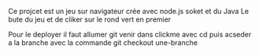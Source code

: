 Ce projcet est un jeu sur navigateur crée avec node.js soket et du Java
Le bute du jeu et de cliker sur le rond vert en premier

Pour le deployer il faut allumer git venir dans clickme avec cd puis acseder a la branche
avec la commande git checkout une-branche